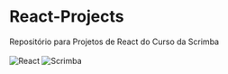 # React-Projects
Repositório para Projetos de React do Curso da Scrimba
<br>
<br>
![React](https://img.shields.io/badge/react-%2320232a.svg?style=for-the-badge&logo=react&logoColor=%2361DAFB) ![Scrimba](https://img.shields.io/badge/scrimba-2B283A?style=for-the-badge&logo=scrimba&logoColor=white)
